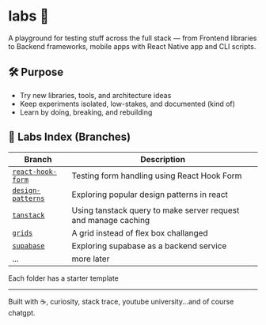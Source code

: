 # labs 🧪

A playground for testing stuff across the full stack — from Frontend libraries to Backend frameworks, mobile apps with React Native app and CLI scripts.

## 🛠️ Purpose

- Try new libraries, tools, and architecture ideas
- Keep experiments isolated, low-stakes, and documented (kind of)
- Learn by doing, breaking, and rebuilding

## 🧪 Labs Index (Branches)

| Branch                                                                                    | Description                                                    |
| ----------------------------------------------------------------------------------------- | -------------------------------------------------------------- |
| [`react-hook-form`](https://github.com/chuksemmanuel/next-react-lab/tree/react-hook-form) | Testing form handling using React Hook Form                    |
| [`design-patterns`](https://github.com/chuksemmanuel/next-react-lab/tree/design-patterns) | Exploring popular design patterns in react                     |
| [`tanstack`](https://github.com/chuksemmanuel/next-react-lab/tree/tanstack)               | Using tanstack query to make server request and manage caching |
| [`grids`](https://github.com/chuksemmanuel/next-react-lab/tree/grids)                     | A grid instead of flex box challanged                          |
| [`supabase`](https://github.com/chuksemmanuel/next-react-lab/tree/supabase)               | Exploring supabase as a backend service                        |
| ...                                                                                       | more later                                                     |

Each folder has a starter template

---

Built with ☕️, curiosity, stack trace, youtube university...and of course chatgpt.
